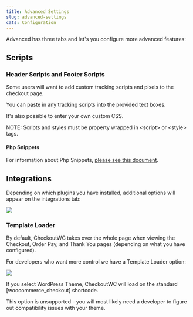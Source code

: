 ```yaml
---
title: Advanced Settings
slug: advanced-settings
cats: Configuration
---
```



  <p>
    Advanced has three tabs and let's you configure more advanced features:
  </p>
  <h2>
    Scripts
  </h2>
  <h3>
    Header Scripts and Footer Scripts
  </h3>
  <p>
    Some users will want to add custom tracking scripts and pixels to the checkout page.&nbsp;
  </p>
  <p>
    You can paste in any tracking scripts into the provided text boxes.&nbsp;
  </p>
  <p>
    It's also possible to enter your own custom CSS.&nbsp;
  </p>
  <p>
    NOTE: Scripts and styles must be property wrapped in &lt;script&gt; or &lt;style&gt; tags.&nbsp;
  </p>
  <h4>
    Php Snippets
  </h4>
  <p>
    For information about Php Snippets, <a href="https://cfw.staging.objectiv.co/documentation/how-to-add-a-custom-php-snippet">please see this document</a>.
  </p>
  <h2>
    Integrations
  </h2>
  <p>
    Depending on which plugins you have installed, additional options will appear on the integrations tab:
  </p>
  <p>
    <img src="https://s3.amazonaws.com/helpscout.net/docs/assets/5bdde2822c7d3a01757ac42e/images/60ae7ed7c1410a601d9ad32e/file-uNRXcrDSSB.png" />
  </p>
  <h3>
    Template Loader
  </h3>
  <p>
    By default, CheckoutWC takes over the whole page when viewing the Checkout, Order Pay, and Thank You pages (depending on what you have configured).&nbsp;
  </p>
  <p>
    For developers who want more control we have a Template Loader option:
  </p>
  <p>
    <img src="https://s3.amazonaws.com/helpscout.net/docs/assets/5bdde2822c7d3a01757ac42e/images/60ae7f8b9c887a0dfc553929/file-JMyTeicvD0.png" />
  </p>
  <p>
    If you select WordPress Theme, CheckoutWC will load on the standard [woocommerce_checkout] shortcode.&nbsp;
  </p>
  <p>
    This option is unsupported - you will most likely need a developer to figure out compatibility issues with your theme.
  </p>
